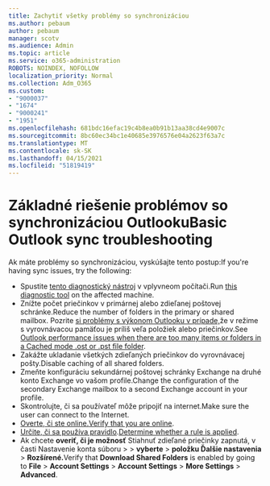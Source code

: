 ```yaml
---
title: Zachytiť všetky problémy so synchronizáciou
ms.author: pebaum
author: pebaum
manager: scotv
ms.audience: Admin
ms.topic: article
ms.service: o365-administration
ROBOTS: NOINDEX, NOFOLLOW
localization_priority: Normal
ms.collection: Adm_O365
ms.custom:
- "9000037"
- "1674"
- "9000241"
- "1951"
ms.openlocfilehash: 681bdc16efac19c4b8ea0b91b13aa38cd4e9007c
ms.sourcegitcommit: 8bc60ec34bc1e40685e3976576e04a2623f63a7c
ms.translationtype: MT
ms.contentlocale: sk-SK
ms.lasthandoff: 04/15/2021
ms.locfileid: "51819419"
---
```

# <a name="basic-outlook-sync-troubleshooting"></a><span data-ttu-id="54b89-102">Základné riešenie problémov so synchronizáciou Outlooku</span><span class="sxs-lookup"><span data-stu-id="54b89-102">Basic Outlook sync troubleshooting</span></span>

<span data-ttu-id="54b89-103">Ak máte problémy so synchronizáciou, vyskúšajte tento postup:</span><span class="sxs-lookup"><span data-stu-id="54b89-103">If you're having sync issues, try the following:</span></span>

- <span data-ttu-id="54b89-104">Spustite [tento diagnostický nástroj](https://aka.ms/sara-outlooksendreceive) v vplyvneom počítači.</span><span class="sxs-lookup"><span data-stu-id="54b89-104">Run [this diagnostic tool](https://aka.ms/sara-outlooksendreceive) on the affected machine.</span></span>
- <span data-ttu-id="54b89-105">Znížte počet priečinkov v primárnej alebo zdieľanej poštovej schránke.</span><span class="sxs-lookup"><span data-stu-id="54b89-105">Reduce the number of folders in the primary or shared mailbox.</span></span> <span data-ttu-id="54b89-106">Pozrite [si problémy s výkonom Outlooku v prípade,](https://support.microsoft.com/help/2768656/outlook-performance-issues-when-there-are-too-many-items-or-folders-in)že v režime s vyrovnávacou pamäťou je príliš veľa položiek alebo priečinkov.</span><span class="sxs-lookup"><span data-stu-id="54b89-106">See [Outlook performance issues when there are too many items or folders in a Cached mode .ost or .pst file folder](https://support.microsoft.com/help/2768656/outlook-performance-issues-when-there-are-too-many-items-or-folders-in).</span></span>
- <span data-ttu-id="54b89-107">Zakážte ukladanie všetkých zdieľaných priečinkov do vyrovnávacej pošty.</span><span class="sxs-lookup"><span data-stu-id="54b89-107">Disable caching of all shared folders.</span></span>
- <span data-ttu-id="54b89-108">Zmeňte konfiguráciu sekundárnej poštovej schránky Exchange na druhé konto Exchange vo vašom profile.</span><span class="sxs-lookup"><span data-stu-id="54b89-108">Change the configuration of the secondary Exchange mailbox to a second Exchange account in your profile.</span></span>
- <span data-ttu-id="54b89-109">Skontrolujte, či sa používateľ môže pripojiť na internet.</span><span class="sxs-lookup"><span data-stu-id="54b89-109">Make sure the user can connect to the Internet.</span></span> 
- <span data-ttu-id="54b89-110">[Overte, či ste online.](https://support.office.com/article/2460e4a8-16c7-47fc-b204-b1549275aac9)</span><span class="sxs-lookup"><span data-stu-id="54b89-110">[Verify that you are online](https://support.office.com/article/2460e4a8-16c7-47fc-b204-b1549275aac9).</span></span>
- <span data-ttu-id="54b89-111">[Určite, či sa používa pravidlo](https://support.office.com/article/C24F5DEA-9465-4DF4-AD17-A50704D66C59).</span><span class="sxs-lookup"><span data-stu-id="54b89-111">[Determine whether a rule is applied](https://support.office.com/article/C24F5DEA-9465-4DF4-AD17-A50704D66C59).</span></span>
- <span data-ttu-id="54b89-112">Ak chcete **overiť, či je možnosť** Stiahnuť zdieľané priečinky zapnutá, v časti Nastavenie konta súboru   >    >  **vyberte**  >  **položku Ďalšie nastavenia**  >  **Rozšírené.**</span><span class="sxs-lookup"><span data-stu-id="54b89-112">Verify that **Download Shared Folders** is enabled by going to **File** > **Account Settings** > **Account Settings** > **More Settings** > **Advanced**.</span></span>
